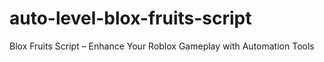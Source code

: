 # auto-level-blox-fruits-script
Blox Fruits Script – Enhance Your Roblox Gameplay with Automation Tools
